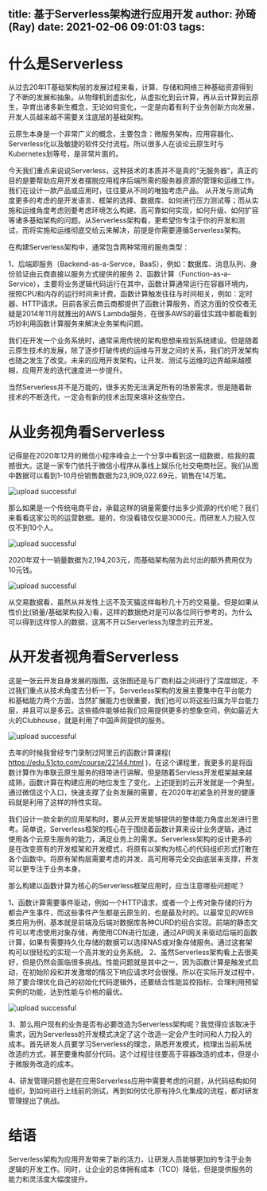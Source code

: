 title: 基于Serverless架构进行应用开发
author: 孙琦(Ray)
date: 2021-02-06 09:01:03
tags:
---
# 什么是Serverless

从过去20年IT基础架构层的发展过程来看，计算、存储和网络三种基础资源得到了不断的发展和抽象。从物理机到虚拟化，从虚拟化到云计算，再从云计算到云原生，孕育出诸多新生概念，无论如何变化，一定是向着有利于业务创新方向发展，开发人员越来越不需要关注底层的基础架构。

云原生本身是一个非常广义的概念，主要包含：微服务架构，应用容器化、Serverless化以及敏捷的软件交付流程。所以很多人在谈论云原生时与Kubernetes划等号，是非常片面的。

<!-- more -->

今天我们重点来说说Serverless，这种技术的本质并不是真的“无服务器”，真正的目的是要帮助应用开发者摆脱应用程序后端所需的服务器资源的管理和运维工作。我们在设计一款产品或应用时，往往要从不同的唯独考虑产品。
从开发与测试角度更多的考虑的是开发语言、框架的选择、数据库、如何进行压力测试等；而从实施和运维角度考虑则要考虑环境怎么构建、高可靠如何实现，如何升级、如何扩容等诸多基础架构的问题。从Serverless架构看，更希望你专注于你的开发和测试，而将实施和运维彻底交给云来解决，前提是你需要遵循Serverless架构。

在构建Serverless架构中，通常包含两种常用的服务类型：

1、后端即服务（Backend-as-a-Servce，BaaS），例如：数据库、消息队列、身份验证由云商直接以服务方式提供的服务
2、函数计算（Function-as-a-Service），主要将业务逻辑代码运行在其中，函数计算通常运行在容器环境内，按照CPU和内存的运行时间来计费。函数计算触发往往与时间相关，例如：定时器、HTTP请求。目前各家云商云商都提供了函数计算服务，而这方面的佼佼者无疑是2014年11月就推出的AWS Lambda服务，在很多AWS的最佳实践中都能看到巧妙利用函数计算服务来解决业务架构问题。

我们在开发一个业务系统时，通常采用传统的架构思想来规划系统建设。但是随着云原生技术的发展，除了逐步打破传统的运维与开发之间的关系，我们的开发架构也随之发生了改变。未来的应用开发架构，让开发、测试与运维的边界越来越模糊，应用开发的迭代速度进一步提升。

当然Serverless并不是万能的，很多劣势无法满足所有的场景需求，但是随着新技术的不断迭代，一定会有新的技术出现来填补这些空白。

# 从业务视角看Serverless

记得是在2020年12月的微信小程序峰会上一个分享中看到这一组数据，给我的震撼很大。这是一家专门依托于微信小程序从事线上娱乐化社交电商社区。我们从图中数据可以看到1-10月份销售数据为23,909,022.69元，销售在14万笔。

![upload successful](/images/pasted-136.png)

那么如果是一个传统电商平台，承载这样的销量需要付出多少资源的代价呢？我们来看看这家公司的运营数据。是的，你没看错仅仅是3000元，而研发人力投入仅仅不到10个人。

![upload successful](/images/pasted-137.png)

2020年双十一销量数据为2,194,203元，而基础架构层为此付出的额外费用仅为10元钱。

![upload successful](/images/pasted-138.png)

从交易数据看，虽然从并发性上远不及天猫这样每秒几十万的交易量。但是如果从性价比(销量/基础架构投入)看，这样的数据绝对是可以各位同行参考的。为什么可以得到这样惊人的数据，这离不开以Serverless为理念的云开发。

# 从开发者视角看Serverless

这是一张云开发自身发展的版图，这张图还是与厂商利益之间进行了深度绑定，不过我们重点从技术角度去分析一下。Serverless架构的发展主要集中在平台能力和基础能力两个方面，当然扩展能力也很重要，我们也可以将这些归属为平台能力层，并且可以是多云。这些插件能够给我们应用提供更多的想象空间，例如最近大火的Clubhouse，就是利用了中国声网提供的服务。

![upload successful](/images/pasted-135.png)

去年的时候我曾经专门录制过阿里云的函数计算课程( https://edu.51cto.com/course/22144.html )，在这个课程里，我更多的是将函数计算作为串联云原生服务的纽带进行讲解。但是随着Servless开发框架越来越成熟，函数计算在构建应用的地位发生了变化，上述提到的云开发就是一个典型。通过微信这个入口，快速支撑了业务发展的需要，在2020年初紧急的开发的健康码就是利用了这样的特性实现。

我们设计一款全新的应用架构时，要从云开发能够提供的整体能力角度出发进行思考。简单说，Serverless框架的核心在于围绕着函数计算来设计业务逻辑，通过使用各个云原生服务的能力，满足业务上的需求。Serverless架构的设计更多的是在改变原有的开发框架和开发模式，将原有以架构为核心的代码组织形式打散在各个函数中。将原有架构层需要考虑的并发、高可用等完全交由底层来支撑，开发可以更专注于业务本身。

那么构建以函数计算为核心的Serverless框架应用时，应当注意哪些问题呢？

1、函数计算需要事件驱动，例如一个HTTP请求，或者一个上传对象存储的行为都会产生事件，而这些事件产生都是云原生的，也是最及时的。以最常见的WEB类应用为例，基本就是前端及后端对数据库各种CURD的组合实现。前端的静态文件可以考虑使用对象存储，再使用CDN进行加速，通过API网关来驱动后端的函数计算，如果有需要持久化存储的数据可以选择NAS或对象存储服务。通过这套架构可以很轻松的实现一个高并发的业务系统。
2、虽然Serverless架构看上去很美好，但是仍然会面临很多挑战。性能问题就是其中之一，因为函数计算是触发式启动，在初始阶段和并发激增的情况下响应请求时会很慢。所以在实际开发过程中，除了要合理优化自己的初始化代码逻辑外，还要结合性能监控指标，合理利用预留实例的功能，达到性能与价格的最优。

![upload successful](/images/pasted-132.png)

3、那么用户现有的业务是否有必要改造为Serverless架构呢？我觉得应该取决于需求，因为Serverless的开发模式决定了这个改造一定会产生时间和人力投入的成本。首先研发人员要学习Serverless的理念，熟悉开发模式，梳理出当前系统改造的方式，甚至要重构部分代码。这个过程往往要高于容器改造的成本，但是小于微服务改造的成本。

4、研发管理问题也是在应用Serverless应用中需要考虑的问题，从代码结构如何组织，到如何进行上线前的测试，再到如何优化原有持久化集成的流程，都对研发管理提出了挑战。

# 结语

Serverless架构为应用开发带来了新的活力，让研发人员能够更加的专注于业务逻辑的开发工作。同时，让企业的总体拥有成本（TCO）降低，但是提供服务的能力和灵活度大幅度提升。